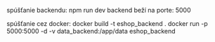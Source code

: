 spúšťanie backendu: 
    npm run dev
backend beží na porte: 
    5000


spúšťanie cez docker:
    docker build -t eshop_backend .
    docker run -p 5000:5000 -d -v data_backend:/app/data  eshop_backend